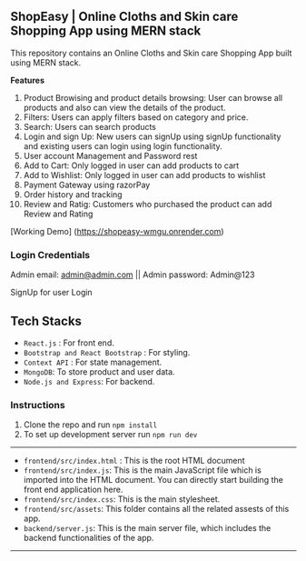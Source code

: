 ## ShopEasy | Online Cloths and Skin care Shopping App using MERN stack

This repository contains an Online Cloths and Skin care Shopping App built using MERN stack.

**Features**
1.  Product Browising and product details browsing: User can browse all products and also can view the details of the product.
2.  Filters: Users can apply filters based on category and price.
3.  Search: Users can search products
4.  Login and sign Up: New users can signUp using signUp functionality and existing users can login using login functionality.
6.  User account Management and Password rest
7.  Add to Cart: Only logged in user can add products to cart
8.  Add to Wishlist: Only logged in user can add products to wishlist
9.  Payment Gateway using razorPay
10. Order history and tracking
11. Review and Ratig: Customers who purchased the product can add Review and Rating

[Working Demo] (https://shopeasy-wmgu.onrender.com)

### Login Credentials
Admin email: admin@admin.com ||
Admin password: Admin@123

SignUp for user Login

**Tech Stacks**
---
- ```React.js``` : For front end.
-  ```Bootstrap and React Bootstrap``` : For styling.
-  ```Context API``` : For state management.
- ```MongoDB```: To store product and user data.
- ```Node.js and Express```: For backend.  

### Instructions

1. Clone the repo and run ``npm install``
2. To set up development server run ``npm run dev``

---
- ```frontend/src/index.html``` : This is the root HTML document
- ```frontend/src/index.js```: This is the main JavaScript file which is imported into the HTML document. You can directly start building the front end application here.
- ```frontend/src/index.css```: This is the main stylesheet. 
- ```frontend/src/assets```: This folder contains all the related assests of this app.
- ```backend/server.js```: This is the main server file, which includes the backend functionalities of the app.
---
